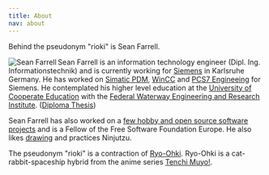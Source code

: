 ```yaml
---
title: About
nav: about
---
```


Behind the pseudonym "rioki" is Sean Farrell. 

<img src="/media/sean_farrell.jpg" alt="Sean Farrell" align="left" class="img-responsive" />

Sean Farrell is an information technology engineer (Dipl. Ing. Informationstechnik) and is currently working 
for [Siemens][1] in Karlsruhe Germany. He has worked on [Simatic PDM][2], [WinCC][3] and [PCS7 Engineeing][4] 
for Siemens. He contemplated his higher level education at the [University of Cooperate Education][5] with 
the [Federal Waterway Engineering and Research Institute][6]. ([Diploma Thesis][7])

Sean Farrell has also worked on a [few hobby and open source software projects][8] and is a Fellow of the 
Free Software Foundation Europe. He also likes [drawing][9] and practices Ninjutzu.

The pseudonym "rioki" is a contraction of [Ryo-Ohki][11]. Ryo-Ohki is a cat-rabbit-spaceship hybrid from the anime 
series [Tenchi Muyo!][12].

[1]: http://www.siemens.com
[2]: http://w3.siemens.com/mcms/process-control-systems/en/distributed-control-system-simatic-pcs-7/simatic-pcs-7-system-components/process-device-manager-pdm/pages/default.aspx
[3]: http://www.industry.siemens.com/topics/global/en/tia-portal/pages/default.aspx
[4]: http://www.automation.siemens.com/mcms/process-control-systems/en/distributed-control-system-simatic-pcs-7/simatic-pcs-7-system-components/engineering-system/Pages/engineering-system.aspx
[5]: https://www.dhbw-karlsruhe.de
[6]: http://www.baw.de
[7]: /media/Sean_Farrell_Diploma_Thesis.pdf
[8]: /projects.html
[9]: http://rioki1337.deviantart.com/
[10]: http://genbukan.org/
[11]: http://tenchi.wikia.com/wiki/Ryo-Ohki
[12]: https://en.wikipedia.org/wiki/Tenchi_Muyo!
